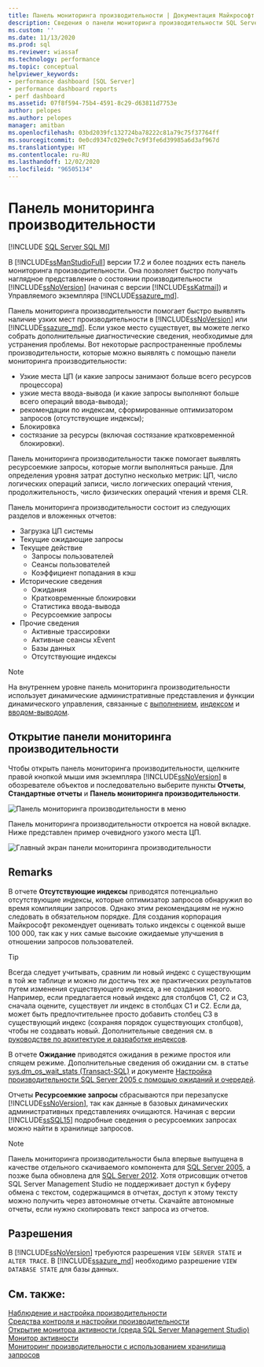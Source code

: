 ```yaml
---
title: Панель мониторинга производительности | Документация Майкрософт
description: Сведения о панели мониторинга производительности SQL Server Management Studio, которая позволяет быстро получать аналитические сведения об SQL Server и Управляемом экземпляре SQL Azure.
ms.custom: ''
ms.date: 11/13/2020
ms.prod: sql
ms.reviewer: wiassaf
ms.technology: performance
ms.topic: conceptual
helpviewer_keywords:
- performance dashboard [SQL Server]
- performance dashboard reports
- perf dashboard
ms.assetid: 07f8f594-75b4-4591-8c29-d63811d7753e
author: pelopes
ms.author: pelopes
manager: amitban
ms.openlocfilehash: 03bd2039fc132724ba78222c81a79c75f37764ff
ms.sourcegitcommit: 0e0cd9347c029e0c7c9f3fe6d39985a6d3af967d
ms.translationtype: HT
ms.contentlocale: ru-RU
ms.lasthandoff: 12/02/2020
ms.locfileid: "96505134"
---
```

# <a name="performance-dashboard"></a>Панель мониторинга производительности
[!INCLUDE [SQL Server SQL MI](../../includes/applies-to-version/sql-asdbmi.md)]

В [!INCLUDE[ssManStudioFull](../../includes/ssmanstudiofull-md.md)] версии 17.2 и более поздних есть панель мониторинга производительности. Она позволяет быстро получать наглядное представление о состоянии производительности [!INCLUDE[ssNoVersion](../../includes/ssnoversion-md.md)] (начиная с версии [!INCLUDE[ssKatmai](../../includes/ssKatmai-md.md)]) и Управляемого экземпляра [!INCLUDE[ssazure_md](../../includes/ssazure_md.md)]. 

Панель мониторинга производительности помогает быстро выявлять наличие узких мест производительности в [!INCLUDE[ssNoVersion](../../includes/ssnoversion-md.md)] или [!INCLUDE[ssazure_md](../../includes/ssazure_md.md)]. Если узкое место существует, вы можете легко собрать дополнительные диагностические сведения, необходимые для устранения проблемы. Вот некоторые распространенные проблемы производительности, которые можно выявлять с помощью панели мониторинга производительности:
-  Узкие места ЦП (и какие запросы занимают больше всего ресурсов процессора)
-  узкие места ввода-вывода (и какие запросы выполняют больше всего операций ввода-вывода);
-  рекомендации по индексам, сформированные оптимизатором запросов (отсутствующие индексы);
-  Блокировка
-  состязание за ресурсы (включая состязание кратковременной блокировки).

Панель мониторинга производительности также помогает выявлять ресурсоемкие запросы, которые могли выполняться раньше. Для определения уровня затрат доступно несколько метрик: ЦП, число логических операций записи, число логических операций чтения, продолжительность, число физических операций чтения и время CLR.

Панель мониторинга производительности состоит из следующих разделов и вложенных отчетов:
-  Загрузка ЦП системы
-  Текущие ожидающие запросы
-  Текущее действие
   -  Запросы пользователей
   -  Сеансы пользователей
   -  Коэффициент попадания в кэш
-  Исторические сведения
   -  Ожидания
   -  Кратковременные блокировки
   -  Статистика ввода-вывода
   -  Ресурсоемкие запросы
- Прочие сведения
  -  Активные трассировки
  -  Активные сеансы xEvent
  -  Базы данных
  -  Отсутствующие индексы

> [!NOTE] 
> На внутреннем уровне панель мониторинга производительности использует динамические административные представления и функции динамического управления, связанные с [выполнением](../../relational-databases/system-dynamic-management-views/execution-related-dynamic-management-views-and-functions-transact-sql.md), [индексом](../../relational-databases/system-dynamic-management-views/index-related-dynamic-management-views-and-functions-transact-sql.md) и [вводом-выводом](../../relational-databases/system-dynamic-management-views/i-o-related-dynamic-management-views-and-functions-transact-sql.md).

## <a name="to-view-the-performance-dashboard"></a>Открытие панели мониторинга производительности 
  
Чтобы открыть панель мониторинга производительности, щелкните правой кнопкой мыши имя экземпляра [!INCLUDE[ssNoVersion](../../includes/ssnoversion-md.md)] в обозревателе объектов и последовательно выберите пункты **Отчеты**, **Стандартные отчеты** и **Панель мониторинга производительности**.  
  
![Панель мониторинга производительности в меню](../../relational-databases/performance/media/perf_dashboard_ssms.png "Панель мониторинга производительности в меню")  
  
Панель мониторинга производительности откроется на новой вкладке. Ниже представлен пример очевидного узкого места ЦП.  
  
![Главный экран панели мониторинга производительности](../../relational-databases/performance/media/perf_dashboard.png "Главный экран панели мониторинга производительности")  
  
## <a name="remarks"></a>Remarks
В отчете **Отсутствующие индексы** приводятся потенциально отсутствующие индексы, которые оптимизатор запросов обнаружил во время компиляции запросов. Однако этим рекомендациям не нужно следовать в обязательном порядке. Для создания корпорация Майкрософт рекомендует оценивать только индексы с оценкой выше 100 000, так как у них самые высокие ожидаемые улучшения в отношении запросов пользователей. 

> [!TIP]
> Всегда следует учитывать, сравним ли новый индекс с существующим в той же таблице и можно ли достичь тех же практических результатов путем изменения существующего индекса, а не создания нового. Например, если предлагается новый индекс для столбцов C1, C2 и C3, сначала оцените, существует ли индекс в столбцах C1 и C2. Если да, может быть предпочтительнее просто добавить столбец C3 в существующий индекс (сохраняя порядок существующих столбцов), чтобы не создавать новый.
> Дополнительные сведения см. в [руководстве по архитектуре и разработке индексов](../../relational-databases/sql-server-index-design-guide.md).

В отчете **Ожидание** приводятся ожидания в режиме простоя или спящем режиме. Дополнительные сведения об ожидании см. в статье [sys.dm_os_wait_stats &#40;Transact-SQL&#41;](../../relational-databases/system-dynamic-management-views/sys-dm-os-wait-stats-transact-sql.md) и документе [Настройка производительности SQL Server 2005 с помощью ожиданий и очередей](https://download.microsoft.com/download/4/7/a/47a548b9-249e-484c-abd7-29f31282b04d/performance_tuning_waits_queues.doc).

Отчеты **Ресурсоемкие запросы** сбрасываются при перезапуске [!INCLUDE[ssNoVersion](../../includes/ssnoversion-md.md)], так как данные в базовых динамических административных представлениях очищаются. Начиная с версии [!INCLUDE[ssSQL15](../../includes/sssql15-md.md)] подробные сведения о ресурсоемких запросах можно найти в хранилище запросов. 


> [!NOTE]
> Панель мониторинга производительности была впервые выпущена в качестве отдельного скачиваемого компонента для [SQL Server 2005](https://techcommunity.microsoft.com/t5/SQL-Server-Support/SQL-Server-2005-Performance-Dashboard-Reports/ba-p/315415), а позже была обновлена для [SQL Server 2012](https://www.microsoft.com/download/details.aspx?id=29063). Хотя отрисовщик отчетов SQL Server Management Studio не поддерживает доступ к буферу обмена с текстом, содержащимся в отчетах, доступ к этому тексту можно получить через автономные отчеты.  Скачайте автономные отчеты, если нужно скопировать текст запроса из отчетов.

## <a name="permissions"></a>Разрешения  
В [!INCLUDE[ssNoVersion](../../includes/ssnoversion-md.md)] требуются разрешения `VIEW SERVER STATE` и `ALTER TRACE`. В [!INCLUDE[ssazure_md](../../includes/ssazure_md.md)] необходимо разрешение `VIEW DATABASE STATE` для базы данных.

## <a name="see-also"></a>См. также:  
 [Наблюдение и настройка производительности](../../relational-databases/performance/monitor-and-tune-for-performance.md)     
 [Средства контроля и настройки производительности](../../relational-databases/performance/performance-monitoring-and-tuning-tools.md)     
 [Открытие монитора активности (среда SQL Server Management Studio)](../../relational-databases/performance-monitor/open-activity-monitor-sql-server-management-studio.md)     
 [Монитор активности](../../relational-databases/performance-monitor/activity-monitor.md)     
 [Мониторинг производительности с использованием хранилища запросов](../../relational-databases/performance/monitoring-performance-by-using-the-query-store.md)     
